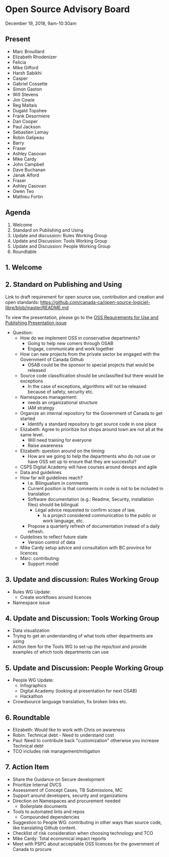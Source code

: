 # Open Source Advisory Board

December 19, 2018, 9am-10:30am

## Present

* Marc Brouillard
* Elizabeth Rhodenizer
* Felicia
* Mike Gifford
* Harsh Sabikhi
* Casper
* Gabriel Cossette
* Simon Gaston
* Will Stevens
* Jim Cowie
* Reg Maltais
* Dugald Topshee
* Frank Desormiere
* Dan Cooper
* Paul Jackson
* Sebastien Lemay
* Robin Galipeau
* Barry
* Fraser
* Ashley Casovan
* Mike Cardy
* John Campbell
* Dave Buchanan
* Janak Alford
* Fraser
* Ashley Casovan
* Owen Teo
* Mathieu Fortin

## Agenda
1. Welcome
2. Standard on Publishing and Using
3. Update and discussion: Rules Working Group
4. Update and Discussion: Tools Working Group
5. Update and Discussion: People Working Group
6. Roundtable

## 1. Welcome

## 2. Standard on Publishing and Using

Link to draft requirement for open source use, contribution and creation and open standards: https://github.com/canada-ca/open-source-logiciel-libre/blob/master/README.md

To view the presentation, please go to the [OSS Requirements for Use and Publishing Presentation issue](https://github.com/canada-ca/OS-Advisory_Conseil-SO/issues/93)

* Question:
  * How do we implement OSS in conservative departments?
    * Going to help new comers through OSAB
    * Engage, communicate and work together
  * How can new projects from the  private sector be engaged with the Government of Canada Github
    * OSAB could be the sponsor to special projects that would be released
  * Source code classification should be unclassified but there would be exceptions
    * In the case of exceptions, algorithms will not be released because of safety, security etc.
  * Namespaces management:
    * needs an organizational structure
    * IAM strategy
  * Organize an internal repository for the Government of Canada to get started
    * Identify a standard repository to get source code in one place
  * Elizabeth: Agree to prioritize but shops around town are not all at the same level.
    * Will need training for everyone
    * Raise awareness
  * Elizabeth: question around on the timing:
    * How are we going to help the departments who do not use or have OSS set up to ensure that they are successful?
  * CSPS Digital Academy will have courses around devops and agile
  * Data and guidelines
  * How far will guidelines reach?
    * I.e. Bilingualism in comments
    * Current position is that comments in code is not to be included in translation
    * Software documentation (e.g.: Readme, Security, installation files) should be bilingual
      * Legal advice requested to confirm scope of law.
        * Is a project considered communication to the public or work language, etc.
    * Propose a quarterly refresh of documentation instead of a daily refresh.
  * Guidelines to reflect future state
    * Version control of data
  * Mike Cardy setup advice and consultation with BC province for licences
  * Marc: contributing:
    * Support model


## 3. Update and discussion: Rules Working Group

* Rules WG Update:
  * Create workflows around licences
* Namespace issue

## 4. Update and Discussion: Tools Working Group

* Data visualization
* Trying to get an understanding of what tools other departments are using
* Action item for the Tools WG to set-up the repo/tool and provide examples of which tools departments can use

## 5. Update and Discussion: People Working Group

* People WG Update:
  * Infographics
  * Digital Academy (looking at presentation for next OSAB)
  * Hackathon
* Crowdsource language translation, fix broken links etc.

## 6. Roundtable

* Elizabeth: Would like to work with Chris on awareness
* Robin: Technical debt - Need to understand cost
* Paul: Need to contribute back "customization" otherwise you increase Technical debt
* TCO includes risk management/mitigation

## 7. Action Item

* Share the Guidance on Secure development
* Prioritize Internal DVCS
* Assessment of Concept Cases, TB Submissions, MC
* Support around developers, security and organizations
* Direction on Namespaces and procurement needed
  * Boilerplate documents
* Tools to automated lints and repos
  * Compounded dependencies
* Suggestion to People WG: contributing in other ways than source code, like translating Github content.
* Checklist of risk consideration when choosing technology and TCO
* Mike Cardy: Total economical impact reports
* Meet with PSPC about acceptable OSS licences for the government of Canada to procure
